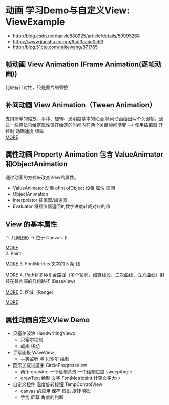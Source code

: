 # 动画 学习Demo与自定义View:  ViewExample
- http://blog.csdn.net/harvic880925/article/details/50995268
- https://www.jianshu.com/p/9ad3aaae0c63      
- http://blog.51cto.com/mikewang/871765
## 帧动画  View  Animation (Frame Animation(逐帧动画))
  比较有针对性，只是图片的替换
## 补间动画 View Animation（Tween Animation）
 支持简单的缩放、平移、旋转、透明度基本的动画
 补间动画给出两个关键帧，通过一些算法将给定属性值在给定的时间内在两个关键帧间渐变  --> 使用插值器 开控制 动画速度 频率  
 [MORE](https://github.com/huangqiqiang/ViewExample/blob/master/Tween.md)
## 属性动画 Property Animation   包含 ValueAnimator和ObjectAnimation
  通过动画的方式来改变View的属性。
- ValueAnimator   动画 ofInt ofObject 设置 属性 区间
- ObjectAnimation
- Interpolator  插值器/加速器
- Evaluator 将插值器返回的数字进度转成对应的值

## View 的基本属性
`1. 几何图形 -> 位于 Canvas 下 

 [MORE](https://github.com/huangqiqiang/ViewExample/blob/master/Canvas.md)   
 2. Paint 
 
 [MORE](https://github.com/huangqiqiang/ViewExample/blob/master/Paint.md)
 3. FontMetrics   文字的 5 条 线   

 [MORE](https://github.com/huangqiqiang/ViewExample/blob/master/FontMetrics.md)
 4. Path将多种复合路径（多个轮廓，如直线段、二次曲线、立方曲线）封装在其内部的几何路径 (BaseView)
 
 [MORE](https://github.com/huangqiqiang/ViewExample/blob/master/Path.md)
 5. 区域（Range）
 
 [MORE](https://github.com/huangqiqiang/ViewExample/blob/master/Range.md)


##  属性动画自定义View  Demo
- 贝塞尔波浪 HandwritingViewo 
    - 贝塞尔绘制
    - 动画 移动
- 手写画板 WaveView
    - 手势监听  与 贝塞尔 绘制 
- 圆形加载进度条 CircleProgressView
    -  两个 drawArc 一个绘制背景 一个绘制进度   sweepAngle
    -  drawText 绘制 文字    FontMetricsInt 计算文字大小 
- 自定义控件 温度旋转按钮 TempControlView
    - canvas 的应用 保存 取出  旋转 移动  
    - 手势 屏幕 角度的判断 